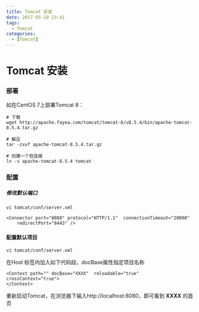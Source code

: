 ```yaml
---
title: Tomcat 安装
date: 2017-05-10 23:41
tags: 
  - Tomcat
categories:
  - [Tomcat]
---
```


# Tomcat 安装


### 部署
如在CentOS 7上部署Tomcat 8：

```
# 下载
wget http://apache.fayea.com/tomcat/tomcat-8/v8.5.4/bin/apache-tomcat-8.5.4.tar.gz

# 解压
tar -zxvf apache-tomcat-8.5.4.tar.gz 

# 创建一个软连接
ln -s apache-tomcat-8.5.4 tomcat
```


### 配置
##### 修改默认端口
```
vi tomcat/conf/server.xml 
```
    <Connector port="8080" protocol="HTTP/1.1"  connectionTimeout="20000"
        redirectPort="8443" />


#### 配置默认项目
```
vi tomcat/conf/server.xml
```
在Host 标签内加入如下代码段，docBase属性指定项目名称  

    <Context path="" docBase="XXXX"  reloadable="true" crossContext="true">  
    </Context>  


重新启动Tomcat，在浏览器下输入http://localhost:8080，即可看到 **XXXX** 的首页
